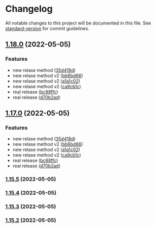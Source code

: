 # Changelog

All notable changes to this project will be documented in this file. See [standard-version](https://github.com/conventional-changelog/standard-version) for commit guidelines.

## [1.18.0](https://github.com/Acoercode/java-api-contacts/compare/v1.16.0...v1.18.0) (2022-05-05)


### Features

* new relase method ([35d418d](https://github.com/Acoercode/java-api-contacts/commit/35d418dbafb9a173d378497cc8bc34cf1467a163))
* new relase method v2 ([bb6bd66](https://github.com/Acoercode/java-api-contacts/commit/bb6bd6639ee962d964f462f1837e507fbe2d3cd6))
* new relase method v2 ([a1a1c02](https://github.com/Acoercode/java-api-contacts/commit/a1a1c02d08cdee2fded6a0ceb4b9cde492949423))
* new relase method v2 ([ca9cb1c](https://github.com/Acoercode/java-api-contacts/commit/ca9cb1c51ebb1ef3981cd076f90a632d1ea1289b))
* real release ([bc88ffc](https://github.com/Acoercode/java-api-contacts/commit/bc88ffc4808bec4c4bdc964f60bdcf438d2641c4))
* real release ([d70b2ad](https://github.com/Acoercode/java-api-contacts/commit/d70b2adab47f88d771b8c1903903519a89d56e2a))

## [1.17.0](https://github.com/Acoercode/java-api-contacts/compare/v1.16.0...v1.17.0) (2022-05-05)


### Features

* new relase method ([35d418d](https://github.com/Acoercode/java-api-contacts/commit/35d418dbafb9a173d378497cc8bc34cf1467a163))
* new relase method v2 ([bb6bd66](https://github.com/Acoercode/java-api-contacts/commit/bb6bd6639ee962d964f462f1837e507fbe2d3cd6))
* new relase method v2 ([a1a1c02](https://github.com/Acoercode/java-api-contacts/commit/a1a1c02d08cdee2fded6a0ceb4b9cde492949423))
* new relase method v2 ([ca9cb1c](https://github.com/Acoercode/java-api-contacts/commit/ca9cb1c51ebb1ef3981cd076f90a632d1ea1289b))
* real release ([bc88ffc](https://github.com/Acoercode/java-api-contacts/commit/bc88ffc4808bec4c4bdc964f60bdcf438d2641c4))
* real release ([d70b2ad](https://github.com/Acoercode/java-api-contacts/commit/d70b2adab47f88d771b8c1903903519a89d56e2a))

### [1.15.5](https://github.com/Acoercode/java-api-contacts/compare/v1.15.4...v1.15.5) (2022-05-05)

### [1.15.4](https://github.com/Acoercode/java-api-contacts/compare/v1.15.0...v1.15.4) (2022-05-05)

### [1.15.3](https://github.com/Acoercode/java-api-contacts/compare/v1.15.0...v1.15.3) (2022-05-05)

### [1.15.2](https://github.com/Acoercode/java-api-contacts/compare/v1.15.0...v1.15.2) (2022-05-05)
